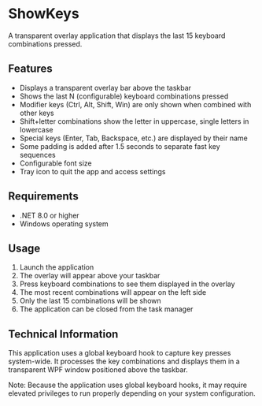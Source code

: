 ﻿# ShowKeys

A transparent overlay application that displays the last 15 keyboard combinations pressed.

## Features

- Displays a transparent overlay bar above the taskbar
- Shows the last N (configurable) keyboard combinations pressed
- Modifier keys (Ctrl, Alt, Shift, Win) are only shown when combined with other keys
- Shift+letter combinations show the letter in uppercase, single letters in lowercase
- Special keys (Enter, Tab, Backspace, etc.) are displayed by their name
- Some padding is added after 1.5 seconds to separate fast key sequences
- Configurable font size
- Tray icon to quit the app and access settings

## Requirements

- .NET 8.0 or higher
- Windows operating system

## Usage

1. Launch the application
2. The overlay will appear above your taskbar
3. Press keyboard combinations to see them displayed in the overlay
4. The most recent combinations will appear on the left side
5. Only the last 15 combinations will be shown
6. The application can be closed from the task manager

## Technical Information

This application uses a global keyboard hook to capture key presses system-wide. It processes the key combinations and displays them in a transparent WPF window positioned above the taskbar.

Note: Because the application uses global keyboard hooks, it may require elevated privileges to run properly depending on your system configuration.
